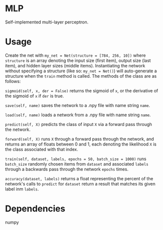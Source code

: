 # MLP
Self-implemented multi-layer perceptron.
# Usage
Create the net with `my_net = Net(structure = [784, 256, 10])` where `structure` is an array denoting the input size (first item), output size (last item), and hidden layer sizes (middle items). Instantiating the network without specifying a structure (like so: `my_net = Net()`) will auto-generate a structure when the `train` method is called.
The methods of the class are as follows:

`sigmoid(self, x, der = False)` returns the sigmoid of `x`, or the derivative of the sigmoid of `x` if `der` is true.

`save(self, name)` saves the network to a .npy file with name string `name`.

`load(self, name)` loads a network from a .npy file with name string `name`.

`predict(self, X)` predicts the class of input `X` via a forward pass through the network.

`forward(self, X)` runs `X` through a forward pass through the network, and returns an array of floats between 0 and 1, each denoting the likelihood `X` is the class associated with that index.

`train(self, dataset, labels, epochs = 50, batch_size = 1000)` runs `batch_size` randomly chosen items from `dataset` and associated `labels` through a backwards pass through the network `epochs` times.

`accuracy(dataset, labels)` returns a float representing the percent of the network's calls to `predict` for `dataset` return a result that matches its given label inm `labels`.
# Dependencies
numpy
